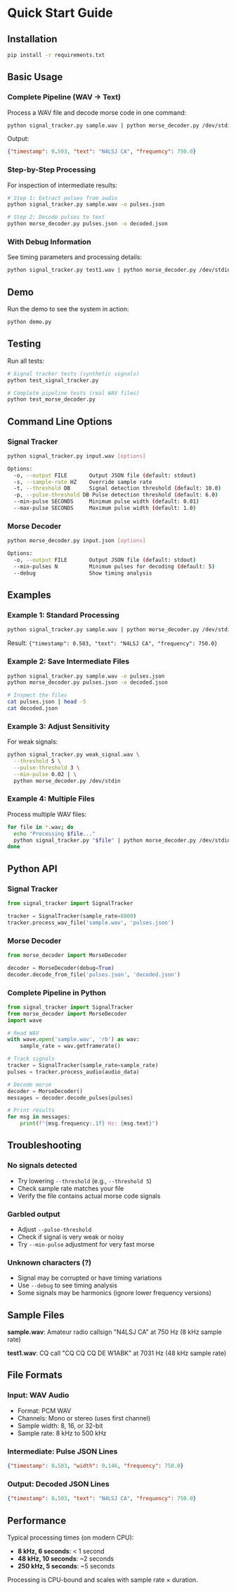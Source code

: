# Quick Start Guide

## Installation

```bash
pip install -r requirements.txt
```

## Basic Usage

### Complete Pipeline (WAV → Text)

Process a WAV file and decode morse code in one command:

```bash
python signal_tracker.py sample.wav | python morse_decoder.py /dev/stdin
```

Output:
```json
{"timestamp": 0.503, "text": "N4LSJ CA", "frequency": 750.0}
```

### Step-by-Step Processing

For inspection of intermediate results:

```bash
# Step 1: Extract pulses from audio
python signal_tracker.py sample.wav -o pulses.json

# Step 2: Decode pulses to text
python morse_decoder.py pulses.json -o decoded.json
```

### With Debug Information

See timing parameters and processing details:

```bash
python signal_tracker.py test1.wav | python morse_decoder.py /dev/stdin --debug
```

## Demo

Run the demo to see the system in action:

```bash
python demo.py
```

## Testing

Run all tests:

```bash
# Signal tracker tests (synthetic signals)
python test_signal_tracker.py

# Complete pipeline tests (real WAV files)
python test_morse_decoder.py
```

## Command Line Options

### Signal Tracker

```bash
python signal_tracker.py input.wav [options]

Options:
  -o, --output FILE       Output JSON file (default: stdout)
  -s, --sample-rate HZ    Override sample rate
  -t, --threshold DB      Signal detection threshold (default: 10.0)
  -p, --pulse-threshold DB Pulse detection threshold (default: 6.0)
  --min-pulse SECONDS     Minimum pulse width (default: 0.01)
  --max-pulse SECONDS     Maximum pulse width (default: 1.0)
```

### Morse Decoder

```bash
python morse_decoder.py input.json [options]

Options:
  -o, --output FILE       Output JSON file (default: stdout)
  --min-pulses N          Minimum pulses for decoding (default: 5)
  --debug                 Show timing analysis
```

## Examples

### Example 1: Standard Processing

```bash
python signal_tracker.py sample.wav | python morse_decoder.py /dev/stdin
```

Result: `{"timestamp": 0.503, "text": "N4LSJ CA", "frequency": 750.0}`

### Example 2: Save Intermediate Files

```bash
python signal_tracker.py sample.wav -o pulses.json
python morse_decoder.py pulses.json -o decoded.json

# Inspect the files
cat pulses.json | head -5
cat decoded.json
```

### Example 3: Adjust Sensitivity

For weak signals:

```bash
python signal_tracker.py weak_signal.wav \
  --threshold 5 \
  --pulse-threshold 3 \
  --min-pulse 0.02 | \
  python morse_decoder.py /dev/stdin
```

### Example 4: Multiple Files

Process multiple WAV files:

```bash
for file in *.wav; do
  echo "Processing $file..."
  python signal_tracker.py "$file" | python morse_decoder.py /dev/stdin
done
```

## Python API

### Signal Tracker

```python
from signal_tracker import SignalTracker

tracker = SignalTracker(sample_rate=8000)
tracker.process_wav_file('sample.wav', 'pulses.json')
```

### Morse Decoder

```python
from morse_decoder import MorseDecoder

decoder = MorseDecoder(debug=True)
decoder.decode_from_file('pulses.json', 'decoded.json')
```

### Complete Pipeline in Python

```python
from signal_tracker import SignalTracker
from morse_decoder import MorseDecoder
import wave

# Read WAV
with wave.open('sample.wav', 'rb') as wav:
    sample_rate = wav.getframerate()

# Track signals
tracker = SignalTracker(sample_rate=sample_rate)
pulses = tracker.process_audio(audio_data)

# Decode morse
decoder = MorseDecoder()
messages = decoder.decode_pulses(pulses)

# Print results
for msg in messages:
    print(f"{msg.frequency:.1f} Hz: {msg.text}")
```

## Troubleshooting

### No signals detected

- Try lowering `--threshold` (e.g., `--threshold 5`)
- Check sample rate matches your file
- Verify the file contains actual morse code signals

### Garbled output

- Adjust `--pulse-threshold` 
- Check if signal is very weak or noisy
- Try `--min-pulse` adjustment for very fast morse

### Unknown characters (?)

- Signal may be corrupted or have timing variations
- Use `--debug` to see timing analysis
- Some signals may be harmonics (ignore lower frequency versions)

## Sample Files

**sample.wav**: Amateur radio callsign "N4LSJ CA" at 750 Hz (8 kHz sample rate)

**test1.wav**: CQ call "CQ CQ CQ DE W1ABK" at 7031 Hz (48 kHz sample rate)

## File Formats

### Input: WAV Audio
- Format: PCM WAV
- Channels: Mono or stereo (uses first channel)
- Sample width: 8, 16, or 32-bit
- Sample rate: 8 kHz to 500 kHz

### Intermediate: Pulse JSON Lines
```json
{"timestamp": 0.503, "width": 0.146, "frequency": 750.0}
```

### Output: Decoded JSON Lines
```json
{"timestamp": 0.503, "text": "N4LSJ CA", "frequency": 750.0}
```

## Performance

Typical processing times (on modern CPU):

- **8 kHz, 6 seconds**: < 1 second
- **48 kHz, 10 seconds**: ~2 seconds  
- **250 kHz, 5 seconds**: ~5 seconds

Processing is CPU-bound and scales with sample rate × duration.

